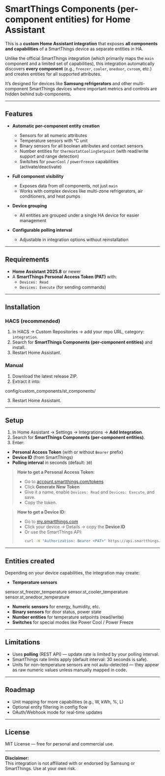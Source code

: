 # SmartThings Components (per-component entities) for Home Assistant

This is a **custom Home Assistant integration** that exposes **all components and capabilities** of a SmartThings device as separate entities in HA.

Unlike the official SmartThings integration (which primarily maps the `main` component and a limited set of capabilities), this integration automatically discovers **every component** (e.g., `freezer`, `cooler`, `onedoor`, `cvroom`, etc.) and creates entities for all supported attributes.

It’s designed for devices like **Samsung refrigerators** and other multi-component SmartThings devices where important metrics and controls are hidden behind sub-components.

---

## Features

- **Automatic per-component entity creation**
  - Sensors for all numeric attributes
  - Temperature sensors with °C unit
  - Binary sensors for all boolean attributes and contact sensors
  - Number entities for `thermostatCoolingSetpoint` (with read/write support and range detection)
  - Switches for `powerCool` / `powerFreeze` capabilities (activate/deactivate)

- **Full component visibility**
  - Exposes data from *all* components, not just `main`
  - Works with complex devices like multi-zone refrigerators, air conditioners, and heat pumps

- **Device grouping**
  - All entities are grouped under a single HA device for easier management

- **Configurable polling interval**
  - Adjustable in integration options without reinstallation

---

## Requirements

- **Home Assistant 2025.8** or newer
- A **SmartThings Personal Access Token (PAT)** with:
  - `Devices: Read`
  - `Devices: Execute` (for sending commands)

---

## Installation

### HACS (recommended)
1. In HACS → Custom Repositories → add your repo URL, category: `integration`.
2. Search for **SmartThings Components (per-component entities)** and install.
3. Restart Home Assistant.

### Manual
1. Download the latest release ZIP.
2. Extract it into:

config/custom_components/st_components/

3. Restart Home Assistant.

---

## Setup

1. In Home Assistant → Settings → Integrations → **Add Integration**.
2. Search for **SmartThings Components (per-component entities)**.
3. Enter:
- **Personal Access Token** (with or without `Bearer` prefix)
- **Device ID** (from SmartThings)
- **Polling interval** in seconds (default: `30`)

> **How to get a Personal Access Token:**
> - Go to [account.smartthings.com/tokens](https://account.smartthings.com/tokens)
> - Click **Generate New Token**
> - Give it a name, enable `Devices: Read` and `Devices: Execute`, and save.
> - Copy the token.

> **How to get a Device ID:**
> - Go to [my.smartthings.com](https://my.smartthings.com)
> - Click your device → Details → copy the **Device ID**
> - Or use the SmartThings API:
>   ```bash
>   curl -H "Authorization: Bearer <PAT>" https://api.smartthings.com/v1/devices
>   ```

---

## Entities created

Depending on your device capabilities, the integration may create:

- **Temperature sensors**

sensor.st_freezer_temperature
sensor.st_cooler_temperature
sensor.st_onedoor_temperature

- **Numeric sensors** for energy, humidity, etc.
- **Binary sensors** for door status, power state
- **Number entities** for temperature setpoints (read/write)
- **Switches** for special modes like Power Cool / Power Freeze

---

## Limitations

- Uses **polling** (REST API) — update rate is limited by your polling interval.
- SmartThings rate limits apply (default interval: 30 seconds is safe).
- Units for non-temperature sensors are not auto-detected — they appear as raw numeric values unless manually mapped in code.

---

## Roadmap

- Unit mapping for more capabilities (e.g., W, kWh, %, L)
- Optional entity filtering in config flow
- OAuth/Webhook mode for real-time updates

---

## License

MIT License — free for personal and commercial use.

---

**Disclaimer:**  
This integration is not affiliated with or endorsed by Samsung or SmartThings. Use at your own risk.
